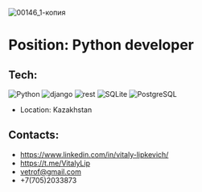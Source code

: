 
![00146_1-копия](https://user-images.githubusercontent.com/111348000/233981275-568771c8-1dba-41fa-85af-b96d6adfe68e.jpg)

# Position: Python developer

## Tech:
![Python](https://img.shields.io/badge/-python-454443?style=for-the-badge&logo=python)
![django](https://img.shields.io/badge/-django-454443?style=for-the-badge&logo=django)
![rest](https://img.shields.io/badge/-rest-454443?style=for-the-badge&logo=django-rest)
![SQLite](https://img.shields.io/badge/-SQLite-454443?style=for-the-badge&logo=SQLite)
![PostgreSQL](https://img.shields.io/badge/-PostgreSQL-454443?style=for-the-badge&logo=PostgreSQL)



 * Location: Kazakhstan

## Contacts:
- https://www.linkedin.com/in/vitaly-lipkevich/
- https://t.me/VitalyLip
- vetrof@gmail.com
- +7(705)2033873

<!-- [![OK-WEBDEV's GitHub stats](https://github-readme-stats.vercel.app/api?username=ok-webdev)](https://github.com/anuraghazra/github-readme-stats)


[![Top Langs](https://github-readme-stats.vercel.app/api/top-langs/?username=ok-webdev&show_icons=true&theme=tokyonight&layout=compact)](https://github.com/anuraghazra/github-readme-stats) -->



<!--
**vetrof/vetrof** is a ✨ _special_ ✨ repository because its `README.md` (this file) appears on your GitHub profile.

Here are some ideas to get you started:

- 🔭 I’m currently working on ...
- 🌱 I’m currently learning ...
- 👯 I’m looking to collaborate on ...
- 🤔 I’m looking for help with ...
- 💬 Ask me about ...
- 📫 How to reach me: ...
- 😄 Pronouns: ...
- ⚡ Fun fact: ...
-->
